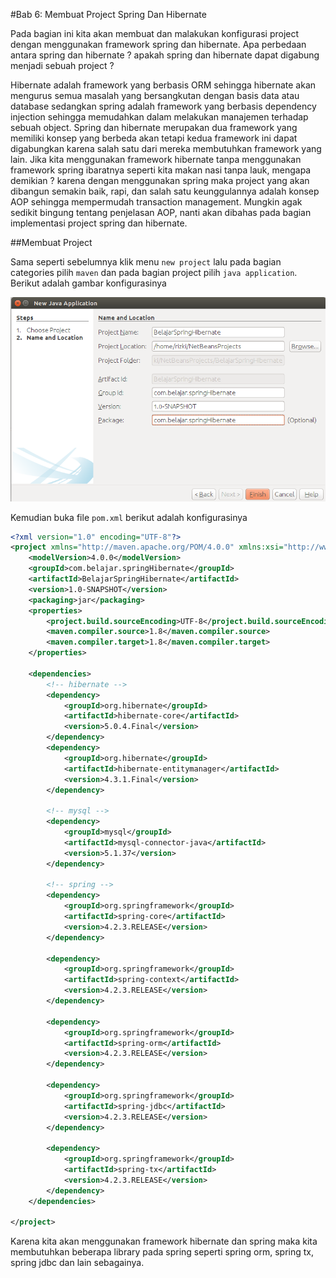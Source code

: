 #Bab 6:  Membuat Project Spring Dan Hibernate

Pada bagian ini kita akan membuat dan malakukan konfigurasi project dengan menggunakan framework spring dan hibernate. Apa perbedaan antara spring dan hibernate ? apakah spring dan hibernate dapat digabung menjadi sebuah project ?

Hibernate adalah framework yang berbasis ORM sehingga hibernate akan mengurus semua masalah yang bersangkutan dengan basis data atau database sedangkan spring adalah framework yang berbasis dependency injection sehingga memudahkan dalam melakukan manajemen terhadap sebuah object. Spring dan hibernate merupakan dua framework yang memiliki konsep yang berbeda akan tetapi kedua framework ini dapat digabungkan karena salah satu dari mereka membutuhkan framework yang lain. Jika kita menggunakan framework hibernate tanpa menggunakan framework spring ibaratnya seperti kita makan nasi tanpa lauk, mengapa demikian ? karena dengan menggunakan spring maka project yang akan dibangun semakin baik, rapi, dan salah satu keunggulannya adalah konsep AOP sehingga mempermudah transaction management. Mungkin agak sedikit bingung tentang penjelasan AOP, nanti akan dibahas pada bagian implementasi project spring dan hibernate.

##Membuat Project

Sama seperti sebelumnya klik menu `new project` lalu pada bagian categories pilih `maven` dan pada bagian project pilih `java application`. Berikut adalah gambar konfigurasinya

![](gambar/screenshot16.png)

Kemudian buka file `pom.xml` berikut adalah konfigurasinya

```xml
<?xml version="1.0" encoding="UTF-8"?>
<project xmlns="http://maven.apache.org/POM/4.0.0" xmlns:xsi="http://www.w3.org/2001/XMLSchema-instance" xsi:schemaLocation="http://maven.apache.org/POM/4.0.0 http://maven.apache.org/xsd/maven-4.0.0.xsd">
    <modelVersion>4.0.0</modelVersion>
    <groupId>com.belajar.springHibernate</groupId>
    <artifactId>BelajarSpringHibernate</artifactId>
    <version>1.0-SNAPSHOT</version>
    <packaging>jar</packaging>
    <properties>
        <project.build.sourceEncoding>UTF-8</project.build.sourceEncoding>
        <maven.compiler.source>1.8</maven.compiler.source>
        <maven.compiler.target>1.8</maven.compiler.target>
    </properties>
    
    <dependencies>
        <!-- hibernate -->
        <dependency>
            <groupId>org.hibernate</groupId>
            <artifactId>hibernate-core</artifactId>
            <version>5.0.4.Final</version>
        </dependency>
        <dependency>
            <groupId>org.hibernate</groupId>
            <artifactId>hibernate-entitymanager</artifactId>
            <version>4.3.1.Final</version>
        </dependency>
        
        <!-- mysql -->
        <dependency>
            <groupId>mysql</groupId>
            <artifactId>mysql-connector-java</artifactId>
            <version>5.1.37</version>
        </dependency>
        
        <!-- spring -->
        <dependency>
            <groupId>org.springframework</groupId>
            <artifactId>spring-core</artifactId>
            <version>4.2.3.RELEASE</version>
        </dependency>

        <dependency>
            <groupId>org.springframework</groupId>
            <artifactId>spring-context</artifactId>
            <version>4.2.3.RELEASE</version>
        </dependency>

        <dependency>
            <groupId>org.springframework</groupId>
            <artifactId>spring-orm</artifactId>
            <version>4.2.3.RELEASE</version>
        </dependency>

        <dependency>
            <groupId>org.springframework</groupId>
            <artifactId>spring-jdbc</artifactId>
            <version>4.2.3.RELEASE</version>
        </dependency>

        <dependency>
            <groupId>org.springframework</groupId>
            <artifactId>spring-tx</artifactId>
            <version>4.2.3.RELEASE</version>
        </dependency>
    </dependencies>
    
</project>
```

Karena kita akan menggunakan framework hibernate dan spring maka kita membutuhkan beberapa library pada spring seperti spring orm, spring tx, spring jdbc dan lain sebagainya.
